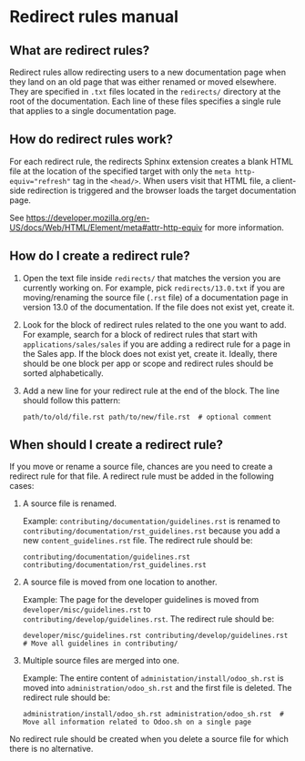 # Redirect rules manual

## What are redirect rules?

Redirect rules allow redirecting users to a new documentation page when they land on an old page
that was either renamed or moved elsewhere. They are specified in `.txt` files located in the
`redirects/` directory at the root of the documentation. Each line of these files specifies a single
rule that applies to a single documentation page.

## How do redirect rules work?

For each redirect rule, the redirects Sphinx extension creates a blank HTML file at the location of
the specified target with only the `meta http-equiv="refresh"` tag in the `<head/>`. When users
visit that HTML file, a client-side redirection is triggered and the browser loads the target
documentation page.

See https://developer.mozilla.org/en-US/docs/Web/HTML/Element/meta#attr-http-equiv for more
information.

## How do I create a redirect rule?

1. Open the text file inside `redirects/` that matches the version you are currently working on. For
   example, pick `redirects/13.0.txt` if you are moving/renaming the source file (`.rst` file) of a
   documentation page in version 13.0 of the documentation. If the file does not exist yet, create
   it.
2. Look for the block of redirect rules related to the one you want to add. For example, search for
   a block of redirect rules that start with `applications/sales/sales` if you are adding a redirect
   rule for a page in the Sales app. If the block does not exist yet, create it. Ideally, there
   should be one block per app or scope and redirect rules should be sorted alphabetically.
3. Add a new line for your redirect rule at the end of the block. The line should follow this 
   pattern:

   `path/to/old/file.rst path/to/new/file.rst  # optional comment`

## When should I create a redirect rule?

If you move or rename a source file, chances are you need to create a redirect rule for that file. A
redirect rule must be added in the following cases:
1. A source file is renamed.

   Example: `contributing/documentation/guidelines.rst` is renamed to
   `contributing/documentation/rst_guidelines.rst` because you add a new `content_guidelines.rst`
   file. The redirect rule should be:

   `contributing/documentation/guidelines.rst contributing/documentation/rst_guidelines.rst`
2. A source file is moved from one location to another.

   Example: The page for the developer guidelines is moved from `developer/misc/guidelines.rst` to
   `contributing/develop/guidelines.rst`. The redirect rule should be:

   `developer/misc/guidelines.rst contributing/develop/guidelines.rst  # Move all guidelines in contributing/`
3. Multiple source files are merged into one.

   Example: The entire content of `administation/install/odoo_sh.rst` is moved into
   `administration/odoo_sh.rst` and the first file is deleted. The redirect rule should be:

   `administration/install/odoo_sh.rst administration/odoo_sh.rst  # Move all information related to Odoo.sh on a single page`

No redirect rule should be created when you delete a source file for which there is no alternative.
